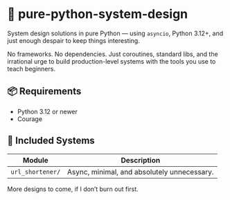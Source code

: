 # 🐍 pure-python-system-design

System design solutions in pure Python — using `asyncio`, Python 3.12+, and just enough despair to keep things interesting.

No frameworks. No dependencies. Just coroutines, standard libs, and the irrational urge to build production-level systems with the tools you use to teach beginners.

## 📦 Requirements

- Python 3.12 or newer
- Courage

## 🧠 Included Systems

| Module | Description |
|--------|-------------|
| `url_shortener/` | Async, minimal, and absolutely unnecessary. |

More designs to come, if I don’t burn out first.
